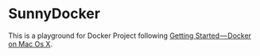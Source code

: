 # SunnyDocker

This is a playground for Docker Project following [Getting Started — Docker on Mac Os X](https://medium.com/allenhwkim/getting-started-docker-on-mac-os-x-72c64670464a). 
